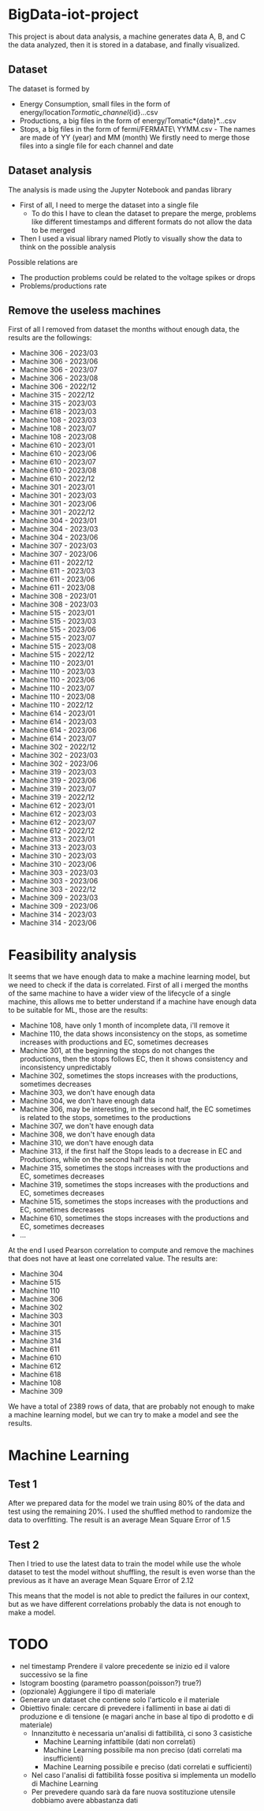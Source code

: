 # BigData-iot-project

This project is about data analysis, a machine generates data A, B, and C the data analyzed, then it is stored in a database, and finally visualized.

## Dataset

The dataset is formed by

- Energy Consumption, small files in the form of energy/location*Tormatic_channel*{id}...csv
- Productions, a big files in the form of energy/Tomatic*{date}*...csv
- Stops, a big files in the form of fermi/FERMATE\ YYMM.csv - The names are made of YY (year) and MM (month)
  We firstly need to merge those files into a single file for each channel and date

## Dataset analysis

The analysis is made using the Jupyter Notebook and pandas library

- First of all, I need to merge the dataset into a single file
  - To do this I have to clean the dataset to prepare the merge, problems like different timestamps and different formats do not allow the data to be merged
- Then I used a visual library named Plotly to visually show the data to think on the possible analysis

Possible relations are

- The production problems could be related to the voltage spikes or drops
- Problems/productions rate

## Remove the useless machines

First of all I removed from dataset the months without enough data, the results are the followings:

- Machine 306 - 2023/03
- Machine 306 - 2023/06
- Machine 306 - 2023/07
- Machine 306 - 2023/08
- Machine 306 - 2022/12
- Machine 315 - 2022/12
- Machine 315 - 2023/03
- Machine 618 - 2023/03
- Machine 108 - 2023/03
- Machine 108 - 2023/07
- Machine 108 - 2023/08
- Machine 610 - 2023/01
- Machine 610 - 2023/06
- Machine 610 - 2023/07
- Machine 610 - 2023/08
- Machine 610 - 2022/12
- Machine 301 - 2023/01
- Machine 301 - 2023/03
- Machine 301 - 2023/06
- Machine 301 - 2022/12
- Machine 304 - 2023/01
- Machine 304 - 2023/03
- Machine 304 - 2023/06
- Machine 307 - 2023/03
- Machine 307 - 2023/06
- Machine 611 - 2022/12
- Machine 611 - 2023/03
- Machine 611 - 2023/06
- Machine 611 - 2023/08
- Machine 308 - 2023/01
- Machine 308 - 2023/03
- Machine 515 - 2023/01
- Machine 515 - 2023/03
- Machine 515 - 2023/06
- Machine 515 - 2023/07
- Machine 515 - 2023/08
- Machine 515 - 2022/12
- Machine 110 - 2023/01
- Machine 110 - 2023/03
- Machine 110 - 2023/06
- Machine 110 - 2023/07
- Machine 110 - 2023/08
- Machine 110 - 2022/12
- Machine 614 - 2023/01
- Machine 614 - 2023/03
- Machine 614 - 2023/06
- Machine 614 - 2023/07
- Machine 302 - 2022/12
- Machine 302 - 2023/03
- Machine 302 - 2023/06
- Machine 319 - 2023/03
- Machine 319 - 2023/06
- Machine 319 - 2023/07
- Machine 319 - 2022/12
- Machine 612 - 2023/01
- Machine 612 - 2023/03
- Machine 612 - 2023/07
- Machine 612 - 2022/12
- Machine 313 - 2023/01
- Machine 313 - 2023/03
- Machine 310 - 2023/03
- Machine 310 - 2023/06
- Machine 303 - 2023/03
- Machine 303 - 2023/06
- Machine 303 - 2022/12
- Machine 309 - 2023/03
- Machine 309 - 2023/06
- Machine 314 - 2023/03
- Machine 314 - 2023/06

# Feasibility analysis

It seems that we have enough data to make a machine learning model, but we need to check if the data is correlated.
First of all i merged the months of the same machine to have a wider view of the lifecycle of a single machine, this allows me to better understand if a machine have enough data to be suitable for ML, those are the results:

- Machine 108, have only 1 month of incomplete data, i'll remove it
- Machine 110, the data shows inconsistency on the stops, as sometime increases with productions and EC, sometimes decreases
- Machine 301, at the beginning the stops do not changes the productions, then the stops follows EC, then it shows consistency and inconsistency unpredictably
- Machine 302, sometimes the stops increases with the productions, sometimes decreases
- Machine 303, we don't have enough data
- Machine 304, we don't have enough data
- Machine 306, may be interesting, in the second half, the EC sometimes is related to the stops, sometimes to the productions
- Machine 307, we don't have enough data
- Machine 308, we don't have enough data
- Machine 310, we don't have enough data
- Machine 313, if the first half the Stops leads to a decrease in EC and Productions, while on the second half this is not true
- Machine 315, sometimes the stops increases with the productions and EC, sometimes decreases
- Machine 319, sometimes the stops increases with the productions and EC, sometimes decreases
- Machine 515, sometimes the stops increases with the productions and EC, sometimes decreases
- Machine 610, sometimes the stops increases with the productions and EC, sometimes decreases
- ...

At the end I used Pearson correlation to compute and remove the machines that does not have at least one correlated value.
The results are:

- Machine 304
- Machine 515
- Machine 110
- Machine 306
- Machine 302
- Machine 303
- Machine 301
- Machine 315
- Machine 314
- Machine 611
- Machine 610
- Machine 612
- Machine 618
- Machine 108
- Machine 309

We have a total of 2389 rows of data, that are probably not enough to make a machine learning model, but we can try to make a model and see the results.

# Machine Learning

## Test 1
After we prepared data for the model we train using 80% of the data and test using the remaining 20%. I used the shuffled method to randomize the data to overfitting. The result is an average Mean Square Error of 1.5

## Test 2
Then I tried to use the latest data to train the model while use the whole dataset to test the model without shuffling, the result is even worse than the previous as it have an average Mean Square Error of 2.12

This means that the model is not able to predict the failures in our context, but as we have different correlations probably the data is not enough to make a model. 

# TODO

- nel timestamp Prendere il valore precedente se inizio ed il valore successivo se la fine
- Istogram boosting (parametro poasson(poisson?) true?)
- (opzionale) Aggiungere il tipo di materiale
- Generare un dataset che contiene solo l'articolo e il materiale
- Obiettivo finale: cercare di prevedere i fallimenti in base ai dati di produzione e di tensione (e magari anche in base al tipo di prodotto e di materiale)
  - Innanzitutto è necessaria un'analisi di fattibilità, ci sono 3 casistiche
    - Machine Learning infattibile (dati non correlati)
    - Machine Learning possibile ma non preciso (dati correlati ma insufficienti)
    - Machine Learning possibile e preciso (dati correlati e sufficienti)
  - Nel caso l'analisi di fattibilità fosse positiva si implementa un modello di Machine Learning
  - Per prevedere quando sarà da fare nuova sostituzione utensile dobbiamo avere abbastanza dati
